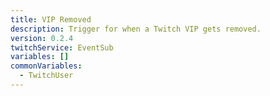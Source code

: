 ```yaml
---
title: VIP Removed
description: Trigger for when a Twitch VIP gets removed.
version: 0.2.4
twitchService: EventSub
variables: []
commonVariables:
  - TwitchUser    
---
```

